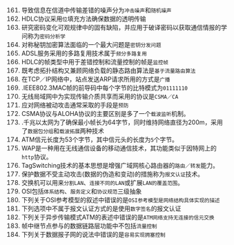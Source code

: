 161. 导致信息在信道中传输差错的噪声分为`冲击噪声`和`随机噪声`
162. HDLC协议采用`位`填充方法确保数据的透明传输
163. 研究密码变化可观规律中的固有缺陷，并应用于破译密码以获取通信情报的学问称为`密码分析学`
164. 对称秘钥加密算法面临的一个最大问题是`密钥分发问题`
165. ADSL服务采用的多路复用技术属于`频分多路复用`
166. HDLC的帧类型中用于差错控制和流量控制的帧是`监控帧`
167. 既考虑拓扑结构又兼顾网络负载的静态路由算法是`基于流量路由算法`
168. 在TCP／IP网络中，站点发送ARP请求所用的方式是`广播`
169. .IEEE802.3MAC帧的前导码中每个字节的比特模式为`01111110`
170. 无线局域网中为实现传输介质共享而采用的协议是`CSMA／CA`
171. 应对网络被动攻击通常采取的手段是`预防`
172. CSMA协议与ALOHA协议的主要区别是多了一个`载波监听`机制。
173. .千兆以太网为了确保最小帧长为64字节，同时维持网络直径为200m，采用了`数据包分组`和`载波拓展`两种技术
174. ATM信元长度为53个字节，其中信元头的长度为`5`个字节。
175. WAP是一种用在无线通信设备的移动通信技术，其功能类似于因特网上的`http`协议。
176. TagSwitching技术的基本思想是增强广域网核心路由器的`路由／转发`能力。
177. 保护数据不受主动攻击(数据的伪造和变动)的措施称为`报文认证`技术。
178. 交换机可以用来`分割LAN`、`连接不同的LAN`或扩展`LAN的覆盖范围`。
179. OSI包括`体系结构`、`服务定义`和`协议规范`三级抽象
180. 下列关于OSI参考模型的叙述中错误的是`OSI参考模型是网络结构具体实现的描述`
181. 下列选项中不属于报文认证方式的是使用`数字签名`的报文认证    
182. 下列关于异步传输模式ATM的表述中错误的是`ATM网络支持无连接的信元交换`
183. 帧中继节点参与的数据链路层功能中不包括`流量控制`
184. 下列关于数据报子网的说法中错误的是`容易实现拥塞控制`